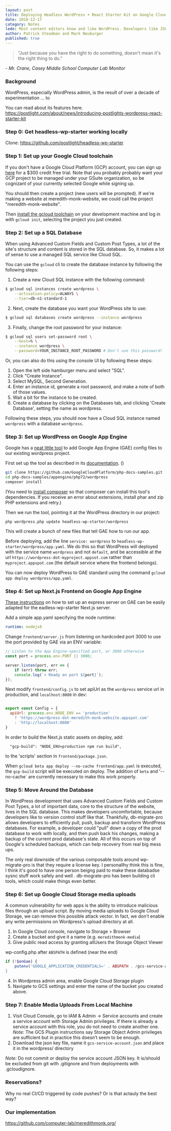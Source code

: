 ```yaml
---
layout: post
title: Deploying Headless WordPress + React Starter Kit on Google Cloud Platform
date: 2018-12-17
category: Notes
lede: Most content editors know and like WordPress. Developers like JSON APIs and React. Here's how to robustly deploy the best of both worlds to the cloud.
author: Patrick Steadman and Mark Neuburger
published: true
---
```


> "Just because you have the right to do something, doesn't mean it's the right
> thing to do."

*- Mr. Crane, Casey Middle School Computer Lab Monitor*

### Background

WordPress, especially WordPress admin, is the result of over a decade of
experimentation ... to 

You can read about its features here.
https://postlight.com/about/news/introducing-postlights-wordpress-react-starter-kit

### Step 0: Get headless-wp-starter working locally

Clone: https://github.com/postlight/headless-wp-starter

### Step 1: Set up your Google Cloud toolchain

If you don't have a Google Cloud Platform (GCP) account, you can sign up
[here](https://console.cloud.google.com/freetrial/signup) for a $300 credit free
trial. Note that you probably probably want your GCP project to be managed under
your GSuite organization, so be cognizant of your currently selected Google
while signing up. 

You should then create a project (new users will be prompted). If we're making a
website at meredith-monk-website, we could call the project "meredith-monk-website".

Then [install the gcloud
toolchain](https://cloud.google.com/sdk/docs/quickstarts) on your development
machine and log in with `gcloud init`, selecting the project you just created.


### Step 2: Set up a SQL Database 

When using Advanced Custom Fields and Custom Post Types, a lot of the site's
structure and content is stored in the SQL database. So, it makes a lot of sense
to use a managed SQL service like Cloud SQL.

You can use the `gcloud` cli to create the database instance by following the following
steps:


1. Create a new Cloud SQL instance with the following command:
```sh
$ gcloud sql instances create wordpress \
    --activation-policy=ALWAYS \
    --tier=db-n1-standard-1
```

2. Next, create the database you want your WordPress site to use:
```sh
$ gcloud sql databases create wordpress --instance wordpress
```

3. Finally, change the root password for your instance:
```sh
$ gcloud sql users set-password root \
    --host=% \
    --instance wordpress \
    --password=YOUR_INSTANCE_ROOT_PASSWORD # Don't use this password!
```

Or, you can also do this using the console UI by following these steps:

1. Open the left side hamburger menu and select "SQL".
2. Click "Create Instance".
3. Select MySQL, Second Generation.
4. Enter an instance id, generate a root password, and make a note of both of
  those values.
5. Wait a bit for the instance to be created.
6. Create a database by clicking on the Databases tab, and clicking 'Create
   Database', setting the name as wordpress.

Following these steps, you should now have a Cloud SQL instance named
`wordpress` with a database `wordpress`.


### Step 3: Set up WordPress on Google App Engine

Google has a [neat little
tool](https://github.com/GoogleCloudPlatform/php-docs-samples/tree/master/appengine/php72/wordpress)
to add Google App Engine (GAE) config files to our existing wordpress project. 

First set up the tool as described in its
[documentation](https://github.com/GoogleCloudPlatform/php-docs-samples/tree/master/appengine/php72/wordpress#setup).
()


```sh
git clone https://github.com/GoogleCloudPlatform/php-docs-samples.git
cd php-docs-samples/appengine/php72/wordpress
composer install
```
(You need to [install
composer](https://getcomposer.org/doc/00-intro.md) so that composer can install this tool's dependencies.
If you receive an error about extensions, install phar and zip PHP
extensions and retry.)

Then we run the tool, pointing it at the WordPress directory in our project:

```
php wordpress.php update headless-wp-starter/wordpress
```

This will create a bunch of new files that tell GAE how to run our app.

Before deploying, add the line `service: wordpress` to `headless-wp-starter/wordpress/app.yaml`.
We do this so that WordPress will deployed with the service name `wordpress` and
not `default`, and be accessible at the url
`https://wordpress-dot-myproject.appsot.com` rather than
`myproject.appspot.com` (the default service where the frontend belongs).

You can now deploy WordPress to GAE standard using the command `gcloud app
deploy wordpress/app.yaml`.

### Step 4: Set up Next.js Frontend on Google App Engine

[These
instructions](https://cloud.google.com/appengine/docs/standard/nodejs/building-app/writing-web-service)
on how to set up an express server on GAE can be easily adapted for the
eadless-wp-starter Next.js server.

Add a simple app.yaml specifying the node rumtime:

```yaml
runtime: nodejs8
```



Change `frontend/server.js` from listening on hardcoded port 3000 to use the
port provided by GAE via an ENV variable:

```js
// Listen to the App Engine-specified port, or 3000 otherwise
const port = process.env.PORT || 3000;

server.listen(port, err => {
    if (err) throw err;
    console.log(`> Ready on port ${port}`);
});
```

Next modify `frontend/config.js` to set apiUrl as the `wordpress` service url in
production, and `localhost:8080` in dev:

```js

export const Config = {
  apiUrl: process.env.NODE_ENV == 'production'
    ? 'https://wordpress-dot-meredith-monk-website.appspot.com'
    : 'http://localhost:8080'
}
```

In order to build the Next.js static assets on deploy, add:

```js"
  "gcp-build": "NODE_ENV=production npm run build",
```

to the 'scripts' section in `frontend/package.json`.

When `gcloud beta app deploy --no-cache frontend/app.yaml` is executed,
the `gcp-build` script will be executed on deploy. The addition of `beta` and
'--no-cache` are currently necessary to make this work properly.


### Step 5: Move Around the Database

In WordPress development that uses Advanced Custom Fields and Custom Post Types,
a lot of important data, core to the structure of the website, lives in the SQL
database. This makes developers uncomfortable, because developers like to
version control stuff like that. Thankfully, db-migrate-pro allows developers to
efficiently pull, push, backup and transform WordPress databases. For example, a
developer could "pull" down a copy of the prod database to work with locally,
and then push back his changes, making a backup of the current prod database's
state. All of this occurs on top of Google's scheduled backups, which can help
recovery from real big mess ups.

The only real downside of the various composable tools around wp-migrate-pro is
that they require a license key. I personallhy think this is fine, I think it's
good to have one person beigng paid to make these databadse sysnc stuff work
safely and well . db-mograte-pro has been building cli tools, which could make
things even better.

### Step 6: Set up Google Cloud Storage media uploads

A common vulnerability for web apps is the ability to introduce malicious files through an upload script. By moving media uploads to Google Cloud Storage, we can remove this possible attack vector. In fact, we don't enable any write permissions on Wordpress's upload directory at all.

1. In Google Cloud console, navigate to Storage > Browser
2. Create a bucket and give it a name (e.g. `meredithmonk-media`)
3. Give public read access by granting allUsers the Storage Object Viewer

wp-config.php after `ABSPATH` is defined (near the end)
```php
if (!$onGae) {
	putenv('GOOGLE_APPLICATION_CREDENTIALS=' . ABSPATH . /gcs-service-account.json');
}
```

4. In Wordpress admin area, enable Google Cloud Storage plugin
5. Navigate to GCS settings and enter the name of the bucket you created above.

### Step 7: Enable Media Uploads From Local Machine

1. Visit Cloud Console, go to IAM & Admin -> Service accounts and create a service account with Storage Admin privileges. If there is already a service account with this role, you do not need to create another one. *Note:* The GCS Plugin instructions say Storage Object Admin privileges are sufficient but in practice this doesn’t seem to be enough.
2. Download the json key file, name it `gcs-service-account.json` and place it in the wordpress/ directory

*Note:* Do not commit or deploy the service account JSON key. It is/should be excluded from git with .gitignore and from deployments with .gcloudignore.
  
### Reservations?

Why no real CI/CD triggered by code pushes? Or is that actauly the best way?


### Our implementation


https://github.com/computer-lab/meredithmonk.org/
